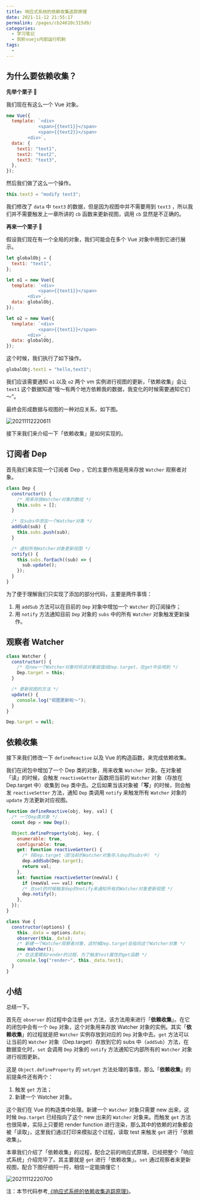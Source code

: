 ```yaml
---
title: 响应式系统的依赖收集追踪原理
date: 2021-11-12 21:55:17
permalink: /pages/cb24610c315d9/
categories:
  - 学习笔记
  - 剖析vuejs内部运行机制
tags:
  -
---
```


## 为什么要依赖收集？

**先举个栗子 🌰**

我们现在有这么一个 Vue 对象。

```js
new Vue({
  template: `<div>
            <span>{{text1}}</span>
            <span>{{text2}}</span>
        <div>`,
  data: {
    text1: "text1",
    text2: "text2",
    text3: "text3",
  },
});
```

然后我们做了这么一个操作。

```js
this.text3 = "modify text3";
```

我们修改了 `data` 中 `text3` 的数据，但是因为视图中并不需要用到 `text3` ，所以我们并不需要触发上一章所讲的 `cb` 函数来更新视图，调用 `cb` 显然是不正确的。

**再来一个栗子 🌰**

假设我们现在有一个全局的对象，我们可能会在多个 Vue 对象中用到它进行展示。

```js
let globalObj = {
  text1: "text1",
};

let o1 = new Vue({
  template: `<div>
            <span>{{text1}}</span>
        <div>`,
  data: globalObj,
});

let o2 = new Vue({
  template: `<div>
            <span>{{text1}}</span>
        <div>`,
  data: globalObj,
});
```

这个时候，我们执行了如下操作。

```js
globalObj.text1 = "hello,text1";
```

我们应该需要通知 `o1` 以及 `o2` 两个 vm 实例进行视图的更新，「依赖收集」会让 `text1` 这个数据知道“哦～有两个地方依赖我的数据，我变化的时候需要通知它们～”。

最终会形成数据与视图的一种对应关系，如下图。

![20211112220611](https://cdn.jsdelivr.net/gh/wu529778790/image/blog/20211112220611.png)

接下来我们来介绍一下「依赖收集」是如何实现的。

## 订阅者 Dep

首先我们来实现一个订阅者 Dep ，它的主要作用是用来存放 `Watcher` 观察者对象。

```js
class Dep {
  constructor() {
    /* 用来存放Watcher对象的数组 */
    this.subs = [];
  }

  /* 在subs中添加一个Watcher对象 */
  addSub(sub) {
    this.subs.push(sub);
  }

  /* 通知所有Watcher对象更新视图 */
  notify() {
    this.subs.forEach((sub) => {
      sub.update();
    });
  }
}
```

为了便于理解我们只实现了添加的部分代码，主要是两件事情：

1. 用 `addSub` 方法可以在目前的 `Dep` 对象中增加一个 `Watcher` 的订阅操作；
2. 用 `notify` 方法通知目前 `Dep` 对象的 `subs` 中的所有 `Watcher` 对象触发更新操作。

## 观察者 Watcher

```js
class Watcher {
  constructor() {
    /* 在new一个Watcher对象时将该对象赋值给Dep.target，在get中会用到 */
    Dep.target = this;
  }

  /* 更新视图的方法 */
  update() {
    console.log("视图更新啦～");
  }
}

Dep.target = null;
```

## 依赖收集

接下来我们修改一下 `defineReactive` 以及 Vue 的构造函数，来完成依赖收集。

我们在闭包中增加了一个 Dep 类的对象，用来收集 `Watcher` 对象。在对象被「读」的时候，会触发 `reactiveGetter` 函数把当前的 `Watcher` 对象（存放在 Dep.target 中）收集到 `Dep` 类中去。之后如果当该对象被「**写**」的时候，则会触发 `reactiveSetter` 方法，通知 `Dep` 类调用 `notify` 来触发所有 `Watcher` 对象的 `update` 方法更新对应视图。

```js
function defineReactive(obj, key, val) {
  /* 一个Dep类对象 */
  const dep = new Dep();

  Object.defineProperty(obj, key, {
    enumerable: true,
    configurable: true,
    get: function reactiveGetter() {
      /* 将Dep.target（即当前的Watcher对象存入dep的subs中） */
      dep.addSub(Dep.target);
      return val;
    },
    set: function reactiveSetter(newVal) {
      if (newVal === val) return;
      /* 在set的时候触发dep的notify来通知所有的Watcher对象更新视图 */
      dep.notify();
    },
  });
}

class Vue {
  constructor(options) {
    this._data = options.data;
    observer(this._data);
    /* 新建一个Watcher观察者对象，这时候Dep.target会指向这个Watcher对象 */
    new Watcher();
    /* 在这里模拟render的过程，为了触发test属性的get函数 */
    console.log("render~", this._data.test);
  }
}
```

## 小结

总结一下。

首先在 `observer` 的过程中会注册 `get` 方法，该方法用来进行「**依赖收集**」。在它的闭包中会有一个 `Dep` 对象，这个对象用来存放 Watcher 对象的实例。其实「**依赖收集**」的过程就是把 `Watcher` 实例存放到对应的 `Dep` 对象中去。`get` 方法可以让当前的 `Watcher` 对象（Dep.target）存放到它的 subs 中（`addSub`）方法，在数据变化时，`set` 会调用 `Dep` 对象的 `notify` 方法通知它内部所有的 `Watcher` 对象进行视图更新。

这是 `Object.defineProperty` 的 `set/get` 方法处理的事情，那么「**依赖收集**」的前提条件还有两个：

1. 触发 `get` 方法；
2. 新建一个 Watcher 对象。

这个我们在 Vue 的构造类中处理。新建一个 `Watcher` 对象只需要 new 出来，这时候 `Dep.target` 已经指向了这个 new 出来的 `Watcher` 对象来。而触发 `get` 方法也很简单，实际上只要把 render function 进行渲染，那么其中的依赖的对象都会被「读取」，这里我们通过打印来模拟这个过程，读取 test 来触发 `get` 进行「依赖收集」。

本章我们介绍了「依赖收集」的过程，配合之前的响应式原理，已经把整个「响应式系统」介绍完毕了。其主要就是 `get` 进行「依赖收集」。`set` 通过观察者来更新视图，配合下图仔细捋一捋，相信一定能搞懂它！

![20211112220700](https://cdn.jsdelivr.net/gh/wu529778790/image/blog/20211112220700.png)

注：本节代码参考[《响应式系统的依赖收集追踪原理》](https://github.com/answershuto/VueDemo/blob/master/%E3%80%8A%E5%93%8D%E5%BA%94%E5%BC%8F%E7%B3%BB%E7%BB%9F%E7%9A%84%E4%BE%9D%E8%B5%96%E6%94%B6%E9%9B%86%E8%BF%BD%E8%B8%AA%E5%8E%9F%E7%90%86%E3%80%8B.js)。
